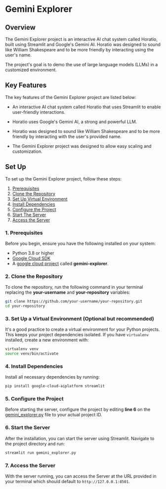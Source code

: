 # Gemini Explorer

## Overview
The Gemini Explorer project is an interactive AI chat system called Horatio, built using Streamlit and Google's Gemini AI. Horatio was designed to sound like William Shakespeare and to be more friendly by interacting using the user's name.

The project's goal is to demo the use of large language models (LLMs) in a customized environment.

## Key Features
The key features of the Gemini Explorer project are listed below:

- An interactive AI chat system called Horatio that uses Streamlit to enable user-friendly interactions.

- Horatio uses Google's Gemini AI, a strong and powerful LLM.

- Horatio was designed to sound like William Shakespeare and to be more friendly by interacting with the user's provided name.

- The Gemini Explorer project was designed to allow easy scaling and customization.

## Set Up
To set up the Gemini Explorer project, follow these steps:
1. [Prerequisites](#1-prerequisites)
2. [Clone the Repository](#2-clone-the-repository)
3. [Set Up Virtual Environment](#3-set-up-a-virtual-environment-optional-but-recommended)
4. [Install Dependencies](#4-install-dependencies)
5. [Configure the Project](#5-configure-the-project)
6. [Start The Server](#6-start-the-server)
7. [Access the Server](#7-access-the-server)

### 1. Prerequisites
Before you begin, ensure you have the following installed on your system:
- Python 3.8 or higher
- [Google Cloud SDK](https://cloud.google.com/sdk/docs/install-sdk)
- A [google cloud project](https://console.cloud.google.com/) called **gemini-explorer**.

### 2. Clone the Repository
To clone the repository, run the following command in your terminal replacing the **your-username** and **your-repository** variables:
```bash
git clone https://github.com/your-username/your-repository.git
cd your-repository
```

### 3. Set Up a Virtual Environment (Optional but recommended)
It's a good practice to create a virtual environment for your Python projects. This keeps your project dependencies isolated. If you have `virtualenv` installed, create a new environment with:

```bash
virtualenv venv
source venv/bin/activate
```

### 4. Install Dependencies
Install all necessary dependencies by running:
```bash
pip install google-cloud-aiplatform streamlit
```

### 5. Configure the Project
Before starting the server, configure the project by editing **line 6** on the [gemini_explorer.py](gemini_explorer.py) file to your actual project ID.

### 6. Start the Server
After the installation, you can start the server using Streamlit. Navigate to the project directory and run:
```bash
streamlit run gemini_explorer.py
```

### 7. Access the Server
With the server running, you can access the Server at the URL provided in your terminal which should  default to `http://127.0.0.1:8501`.
